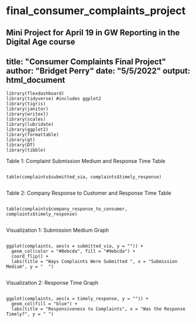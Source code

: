 # final_consumer_complaints_project
Mini Project for April 19 in GW Reporting in the Digital Age course
---
title: "Consumer Complaints Final Project"
author: "Bridget Perry"
date: "5/5/2022"
output: html_document
---

```{r setup, include=FALSE}
library(flexdashboard)
library(tidyverse) #includes ggplot2
library(tigris)
library(janitor)
library(writexl)
library(scales)
library(lubridate)
library(ggplot2)
library(formattable)
library(gt)
library(DT)
library(tibble)

```


Table 1: Complaint Submission Medium and Response Time Table

```{r}

table(complaints$submitted_via, complaints$timely_response)


```

Table 2: Company Response to Customer and Response Time Table

```{r}

table(complaints$company_response_to_consumer, complaints$timely_response)


```

Visualization 1: Submission Medium Graph

```{r}

ggplot(complaints, aes(x = submitted_via, y = "")) + 
  geom_col(color = "#8ebcda", fill = "#9ebcda") +
  coord_flip() +
  labs(title = "Ways Complaints Were Submitted ", x = "Submission Medium", y = "  ")


```


Visualization 2: Response Time Graph

```{r}

ggplot(complaints, aes(x = timely_response, y = "")) +
  geom_col(fill = "blue") +
  labs(title = "Responsiveness to Complaints", x = "Was the Response Timely?", y = " ")
